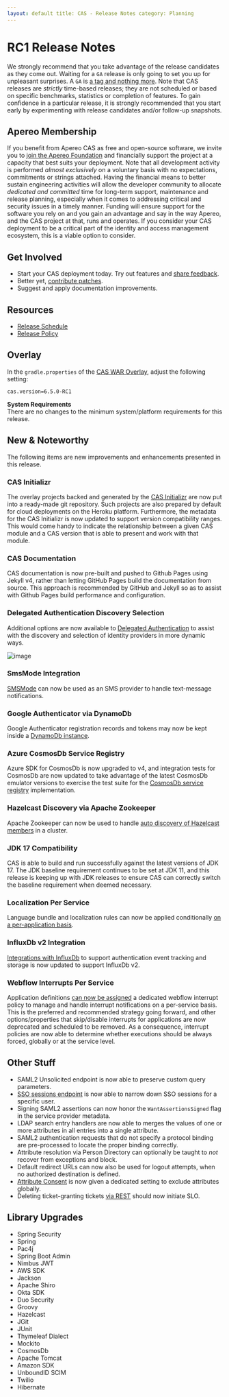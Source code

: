 ```yaml
---
layout: default title: CAS - Release Notes category: Planning
---
```


# RC1 Release Notes

We strongly recommend that you take advantage of the release candidates as they come out. Waiting for a `GA` release is only going to set
you up for unpleasant surprises. A `GA`
is [a tag and nothing more](https://apereo.github.io/2017/03/08/the-myth-of-ga-rel/). Note that CAS releases are *strictly* time-based
releases; they are not scheduled or based on specific benchmarks, statistics or completion of features. To gain confidence in a particular
release, it is strongly recommended that you start early by experimenting with release candidates and/or follow-up snapshots.

## Apereo Membership

If you benefit from Apereo CAS as free and open-source software, we invite you
to [join the Apereo Foundation](https://www.apereo.org/content/apereo-membership)
and financially support the project at a capacity that best suits your deployment. Note that all development activity is performed
*almost exclusively* on a voluntary basis with no expectations, commitments or strings attached. Having the financial means to better
sustain engineering activities will allow the developer community to allocate *dedicated and committed* time for long-term support,
maintenance and release planning, especially when it comes to addressing critical and security issues in a timely manner. Funding will
ensure support for the software you rely on and you gain an advantage and say in the way Apereo, and the CAS project at that, runs and
operates. If you consider your CAS deployment to be a critical part of the identity and access management ecosystem, this is a viable option
to consider.

## Get Involved

- Start your CAS deployment today. Try out features and [share feedback](/cas/Mailing-Lists.html).
- Better yet, [contribute patches](/cas/developer/Contributor-Guidelines.html).
- Suggest and apply documentation improvements.

## Resources

- [Release Schedule](https://github.com/apereo/cas/milestones)
- [Release Policy](/cas/developer/Release-Policy.html)

## Overlay

In the `gradle.properties` of the [CAS WAR Overlay](../installation/WAR-Overlay-Installation.html), adjust the following setting:

```properties
cas.version=6.5.0-RC1
```

<div class="alert alert-info">
<strong>System Requirements</strong><br/>There are no changes to the 
minimum system/platform requirements for this release.
</div>

## New & Noteworthy

The following items are new improvements and enhancements presented in this release.

### CAS Initializr

The overlay projects backed and generated by the [CAS Initializr](../installation/WAR-Overlay-Initializr.html)
are now put into a ready-made git repository. Such projects are also prepared by default for cloud deployments on the Heroku platform.
Furthermore, the metadata for the CAS Initializr is now updated to support version compatibility ranges. This would come handy to indicate
the relationship between a given CAS module and a CAS version that is able to present and work with that module.

### CAS Documentation

CAS documentation is now pre-built and pushed to Github Pages using Jekyll v4, rather than letting GitHub Pages build the documentation from
source. This approach is recommended by GitHub and Jekyll so as to assist with Github Pages build performance and configuration.

### Delegated Authentication Discovery Selection

Additional options are now available to [Delegated Authentication](../integration/Delegate-Authentication.html)
to assist with the discovery and selection of identity providers in more dynamic ways.

![image](https://user-images.githubusercontent.com/1205228/130757773-72fe26b0-54e9-4c4c-8ab6-8be5b19b2816.png)

### SmsMode Integration

[SMSMode](../notifications/SMS-Messaging-Configuration-SmsMode.html) can now be used as an SMS provider to handle text-message
notifications.

### Google Authenticator via DynamoDb

Google Authenticator registration records and tokens may now be kept inside
a [DynamoDb instance](../mfa/GoogleAuthenticator-Authentication-Registration-DynamoDb.html).

### Azure CosmosDb Service Registry

Azure SDK for CosmosDb is now upgraded to v4, and integration tests for CosmosDb are now updated to take advantage of the latest CosmosDb
emulator versions to exercise the test suite for the [CosmosDb service registry](../services/CosmosDb-Service-Management.html)
implementation.

### Hazelcast Discovery via Apache Zookeeper

Apache Zookeeper can now be used to handle [auto discovery of Hazelcast members](../ticketing/Hazelcast-Ticket-Registry.html) in a cluster.

### JDK 17 Compatibility

CAS is able to build and run successfully against the latest versions of JDK 17. The JDK baseline requirement continues to be set at JDK 11,
and this release is keeping up with JDK releases to ensure CAS can correctly switch the baseline requirement when deemed necessary.

### Localization Per Service

Language bundle and localization rules can now be applied
conditionally [on a per-application basis](../ux/User-Interface-Customization-Localization.html).

### InfluxDb v2 Integration

[Integrations with InfluxDb](../authentication/Configuring-Authentication-Events-InfluxDb.html) to support authentication event tracking and
storage is now updated to support InfluxDb v2.

### Webflow Interrupts Per Service

Application definitions [can now be assigned](../webflow/Webflow-Customization-Interrupt.html) a dedicated webflow interrupt policy to
manage and handle interrupt notifications on a per-service basis. This is the preferred and recommended strategy going forward, and other
options/properties that skip/disable interrupts for applications are now deprecated and scheduled to be removed. As a consequence, interrupt
policies are now able to determine whether executions should be always forced, globally or at the service level.

## Other Stuff

- SAML2 Unsolicited endpoint is now able to preserve custom query parameters.
- [SSO sessions endpoint](../authentication/Configuring-SSO.html) is now able to narrow down SSO sessions for a specific user.
- Signing SAML2 assertions can now honor the `WantAssertionsSigned` flag in the service provider metadata.
- LDAP search entry handlers are now able to merges the values of one or more attributes in all entries into a single attribute.
- SAML2 authentication requests that do not specify a protocol binding are pre-processed to locate the proper binding correctly.
- Attribute resolution via Person Directory can optionally be taught to *not* recover from exceptions and block.
- Default redirect URLs can now also be used for logout attempts, when no authorized destination is defined.
- [Attribute Consent](../integration/Attribute-Release-Consent.html) is now given a dedicated setting to exclude attributes globally.
- Deleting ticket-granting tickets [via REST](../protocol/REST-Protocol-Request-TicketGrantingTicket.html) should now initiate SLO.

## Library Upgrades

- Spring Security
- Spring
- Pac4j
- Spring Boot Admin
- Nimbus JWT
- AWS SDK
- Jackson
- Apache Shiro
- Okta SDK
- Duo Security
- Groovy
- Hazelcast
- JGit
- JUnit
- Thymeleaf Dialect
- Mockito
- CosmosDb
- Apache Tomcat
- Amazon SDK
- UnboundID SCIM
- Twilio
- Hibernate
